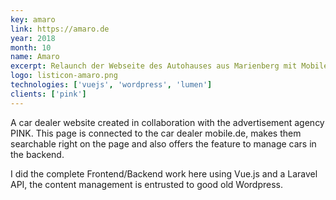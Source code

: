 ```yaml
---
key: amaro
link: https://amaro.de
year: 2018
month: 10
name: Amaro
excerpt: Relaunch der Webseite des Autohauses aus Marienberg mit Mobile.de Schnittstelle
logo: listicon-amaro.png
technologies: ['vuejs', 'wordpress', 'lumen']
clients: ['pink']
---
```


A car dealer website created in collaboration with the advertisement agency PINK. This page is connected to the car dealer mobile.de, makes them searchable right on the page and also offers the feature to manage cars in the backend.

I did the complete Frontend/Backend work here using Vue.js and a Laravel API, the content management is entrusted to good old Wordpress.
